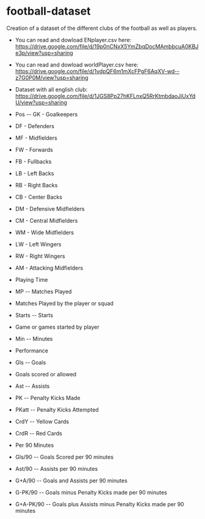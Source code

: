 # football-dataset
Creation of a dataset of the different clubs of the football as well as players. 

- You can read and dowload ENplayer.csv here: https://drive.google.com/file/d/19p0nCNxX5YmZbqDocMAmbbcuA0KBJe3p/view?usp=sharing

- You can read and dowload worldPlayer.csv here: https://drive.google.com/file/d/1vdpQF6m1mXcFPgF6AqXV-wd--z7G0P0M/view?usp=sharing
- Dataset with all english club: https://drive.google.com/file/d/1JGS8Pp27hKFLnxQ5RrKtmbdaoJiUxYdU/view?usp=sharing

- Pos -- GK - Goalkeepers
- DF - Defenders
- MF - Midfielders
- FW - Forwards 
- FB - Fullbacks
- LB - Left Backs
- RB - Right Backs
- CB - Center Backs
- DM - Defensive Midfielders
- CM - Central Midfielders
- WM - Wide Midfielders
- LW - Left Wingers
- RW - Right Wingers
- AM - Attacking Midfielders

- Playing Time
- MP -- Matches Played
- Matches Played by the player or squad
- Starts -- Starts
- Game or games started by player
- Min -- Minutes
- Performance
- Gls -- Goals
- Goals scored or allowed
- Ast -- Assists
- PK -- Penalty Kicks Made
- PKatt -- Penalty Kicks Attempted
- CrdY -- Yellow Cards
- CrdR -- Red Cards
- Per 90 Minutes
- Gls/90 -- Goals Scored per 90 minutes
- Ast/90 -- Assists per 90 minutes
- G+A/90 -- Goals and Assists per 90 minutes
- G-PK/90 -- Goals minus Penalty Kicks made per 90 minutes
- G+A-PK/90 -- Goals plus Assists minus Penalty Kicks made per 90 minutes

